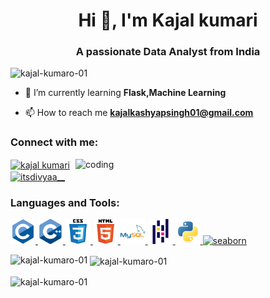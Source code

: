 <h1 align="center">Hi 👋, I'm Kajal kumari</h1>
<h3 align="center">A passionate Data Analyst from India</h3>

<p align="left"> <img src="https://komarev.com/ghpvc/?username=kajal-kumaro-01&label=Profile%20views&color=0e75b6&style=flat" alt="kajal-kumaro-01" /> </p>

- 🌱 I’m currently learning **Flask,Machine Learning**

- 📫 How to reach me **kajalkashyapsingh01@gmail.com**

<h3 align="left">Connect with me:</h3>
<img align="right" alt="coding" width="400"src="https://i.pinimg.com/originals/54/e3/7d/54e37d8074ebcde1d96c77d7b2a7f310.gif">
<p align="left">
<a href="https://linkedin.com/in/kajal kumari" target="blank"><img align="center" src="https://raw.githubusercontent.com/rahuldkjain/github-profile-readme-generator/master/src/images/icons/Social/linked-in-alt.svg" alt="kajal kumari" height="30" width="40" /></a>
<a href="https://instagram.com/itsdivyaa__" target="blank"><img align="center" src="https://raw.githubusercontent.com/rahuldkjain/github-profile-readme-generator/master/src/images/icons/Social/instagram.svg" alt="itsdivyaa__" height="30" width="40" /></a>
</p>

<h3 align="left">Languages and Tools:</h3>
<p align="left"> <a href="https://www.cprogramming.com/" target="_blank" rel="noreferrer"> <img src="https://raw.githubusercontent.com/devicons/devicon/master/icons/c/c-original.svg" alt="c" width="40" height="40"/> </a> <a href="https://www.w3schools.com/cpp/" target="_blank" rel="noreferrer"> <img src="https://raw.githubusercontent.com/devicons/devicon/master/icons/cplusplus/cplusplus-original.svg" alt="cplusplus" width="40" height="40"/> </a> <a href="https://www.w3schools.com/css/" target="_blank" rel="noreferrer"> <img src="https://raw.githubusercontent.com/devicons/devicon/master/icons/css3/css3-original-wordmark.svg" alt="css3" width="40" height="40"/> </a> <a href="https://www.w3.org/html/" target="_blank" rel="noreferrer"> <img src="https://raw.githubusercontent.com/devicons/devicon/master/icons/html5/html5-original-wordmark.svg" alt="html5" width="40" height="40"/> </a> <a href="https://www.mysql.com/" target="_blank" rel="noreferrer"> <img src="https://raw.githubusercontent.com/devicons/devicon/master/icons/mysql/mysql-original-wordmark.svg" alt="mysql" width="40" height="40"/> </a> <a href="https://pandas.pydata.org/" target="_blank" rel="noreferrer"> <img src="https://raw.githubusercontent.com/devicons/devicon/2ae2a900d2f041da66e950e4d48052658d850630/icons/pandas/pandas-original.svg" alt="pandas" width="40" height="40"/> </a> <a href="https://www.python.org" target="_blank" rel="noreferrer"> <img src="https://raw.githubusercontent.com/devicons/devicon/master/icons/python/python-original.svg" alt="python" width="40" height="40"/> </a> <a href="https://seaborn.pydata.org/" target="_blank" rel="noreferrer"> <img src="https://seaborn.pydata.org/_images/logo-mark-lightbg.svg" alt="seaborn" width="40" height="40"/> </a> </p>

<p><img align="left" src="https://github-readme-stats.vercel.app/api/top-langs?username=kajal-kumaro-01&show_icons=true&locale=en&layout=compact" alt="kajal-kumaro-01" /></p>

<p>&nbsp;<img align="center" src="https://github-readme-stats.vercel.app/api?username=kajal-kumaro-01&show_icons=true&locale=en" alt="kajal-kumaro-01" /></p>

<p><img align="center" src="https://github-readme-streak-stats.herokuapp.com/?user=kajal-kumaro-01&" alt="kajal-kumaro-01" /></p>
